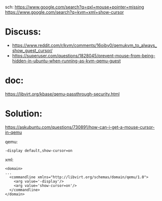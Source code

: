 sch: https://www.google.com/search?q=qxl+mouse+pointer+missing https://www.google.com/search?q=kvm+xml+show-cursor

# Discuss:
- https://www.reddit.com/r/kvm/comments/16oiby0/qemukvm_to_always_show_guest_cursor/
- https://superuser.com/questions/1828045/prevent-mouse-from-being-hidden-in-ubuntu-when-running-as-kvm-qemu-guest

# doc:
https://libvirt.org/kbase/qemu-passthrough-security.html

# Solution:
https://askubuntu.com/questions/730891/how-can-i-get-a-mouse-cursor-in-qemu

qemu:
```
-display default,show-cursor=on
```

xml:
```
<domain>
...
  <commandline xmlns="http://libvirt.org/schemas/domain/qemu/1.0">
    <arg value='-display'/>
    <arg value='show-cursor=on'/>
  </commandline>
</domain>
```
